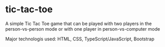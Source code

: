 # tic-tac-toe

A simple Tic Tac Toe game that can be played with two players in the person-vs-person mode or with one player in person-vs-computer mode

Major technologis used: HTML, CSS, TypeScript/JavaScript, Bootstrap
